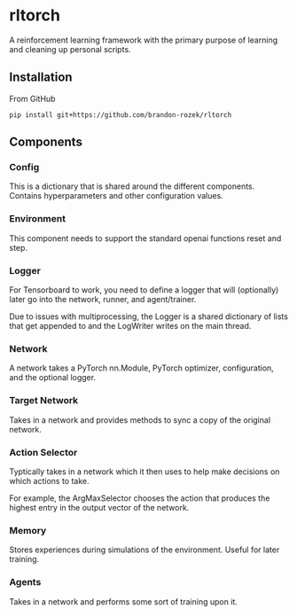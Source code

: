 # rltorch
A reinforcement learning framework with the primary purpose of learning and cleaning up personal scripts.

## Installation
From GitHub
```
pip install git+https://github.com/brandon-rozek/rltorch
```

## Components
### Config
This is a dictionary that is shared around the different components. Contains hyperparameters and other configuration values.

### Environment
This component needs to support the standard openai functions reset and step.

### Logger
For Tensorboard to work, you need to define a logger that will (optionally) later go into the network, runner, and agent/trainer.

Due to issues with multiprocessing, the Logger is a shared dictionary of lists that get appended to and the LogWriter writes on the main thread.

### Network
A network takes a PyTorch nn.Module, PyTorch optimizer, configuration, and the optional logger.

### Target Network
Takes in a network and provides methods to sync a copy of the original network.

### Action Selector
Typtically takes in a network which it then uses to help make decisions on which actions to take.

For example, the ArgMaxSelector chooses the action that produces the highest entry in the output vector of the network.

### Memory
Stores experiences during simulations of the environment. Useful for later training.

### Agents
Takes in a network and performs some sort of training upon it.